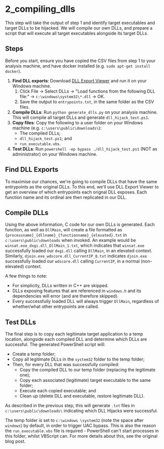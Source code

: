 # 2_compiling_dlls
This step will take the output of step 1 and identify target executables and target DLLs to be hijacked. We will compile our own DLLs, and prepare a script that will execute all target executables alongside its target DLLs. 

## Steps
Before you start, ensure you have copied the CSV files from step 1 to your analysis machine, and have docker installed (e.g. `sudo apt-get install docker`). 

1. **Find DLL exports**: Download [DLL Export Viewer](https://www.nirsoft.net/utils/dll_export_viewer.html) and run it on your Windows machine.
    1. Click File -> Select DLLs ->     "Load functions from the following DLL file:" -> `c:\windows\system32\*.dll` -> OK.
    2. Save the output to `entrypoints.txt`, in the same folder as the CSV files. 
2. **Compile DLLs**: Run `python generate_dlls.py` on your analysis machine. This will compile all target DLLs and generate `dll_hijack_test.ps1`.
3. **Copy files**: Copy the following to a user folder on your Windows machine (e.g. `c:\users\public\downloads\`):
    - The compiled DLLs;
    - `dll_hijack_test.ps1`; and
    - `run_executable.vbs`.
4. **Test DLLs**: Run `powershell -ep bypass ./dll_hijack_test.ps1` (NOT as administrator) on your Windows machine. 


## Find DLL Exports
To maximise our chances, we're going to compile DLLs that have the same entrypoints as the original DLLs. To this end, we'll use DLL Export Viewer to get an overview of which entrypoints each orignal DLL exposes. Each function name and its ordinal are then replicated in our DLL. 


## Compile DLLs 
Using the above information, C code for our own DLLs is generated. Each function, as well as `DllMain`, will create a file formatted as `{processname}_{dllname}_{functionname}_{elevated}.txt` in `c:\users\public\downloads` when invoked. An example would be `winsat.exe_dxgi.dll_DllMain_1.txt`, which indicates that `winsat.exe` successfully loaded our `dxgi.dll` calling `DllMain`, in an elevated context. Similarly, `djoin.exe_wdscore.dll_CurrentIP_0.txt` indicates `djoin.exe` successfully loaded our `wdscore.dll` calling `CurrentIP`, in a normal (non-elevated) context.

A few things to note:
* For simplicity, DLLs written in C++ are skipped.
* DLLs exposing features that are referenced in `windows.h` and its dependencies will error (and are therefore skipped).
* Every successfully loaded DLL will always trigger `DllMain`, regardless of whether/what other entrypoints are called.


## Test DLLs
The final step is to copy each legitimate target application to a temp location, alongside each compiled DLL and determine which DLLs are successful. 
The generated PowerShell script will:
* Create a temp folder;
* Copy all legitimate DLLs in the `system32` folder to the temp folder;
* Then, for every DLL that was successfully compiled:
    * Copy the compiled DLL to our temp folder (replacing the legitimate one);
    * Copy each associated (legitimate) target executable to the same folder;
    * Execute each copied executable; and
    * Clean up (delete DLL and executable, restore legitimate DLL).

As described in the previous step, this will generate `.txt` files in `c:\users\public\downloads\` indicating which DLL Hijacks were successful.

The temp folder is set to `c:\windows \system32` (note the space after `windows`) by default, in order to trigger UAC bypass. This is also the reason the `run_executable.vbs` file is required - PowerShell can't start processes in this folder, whilst VBScript can. For more details about this, see the original blog post.
